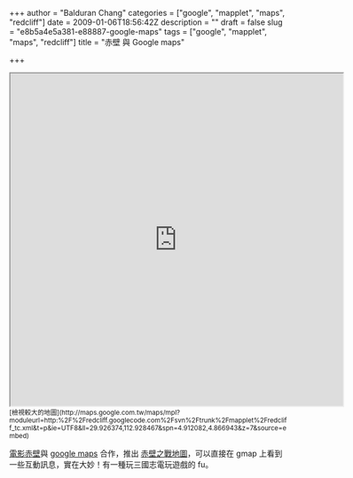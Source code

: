+++
author = "Balduran Chang"
categories = ["google", "mapplet", "maps", "redcliff"]
date = 2009-01-06T18:56:42Z
description = ""
draft = false
slug = "e8b5a4e5a381-e88887-google-maps"
tags = ["google", "mapplet", "maps", "redcliff"]
title = "赤壁 與 Google maps"

+++


<iframe frameborder="1" height="600" marginheight="0" marginwidth="0" scrolling="yes" src="http://maps.google.com.tw/maps/mpl?moduleurl=http:%2F%2Fredcliff.googlecode.com%2Fsvn%2Ftrunk%2Fmapplet%2Fredcliff_tc.xml&t=p&ie=UTF8&ll=29.926374,112.928467&spn=4.912082,4.866943&z=7" width="600"></iframe>  
<small>[檢視較大的地圖](http://maps.google.com.tw/maps/mpl?moduleurl=http:%2F%2Fredcliff.googlecode.com%2Fsvn%2Ftrunk%2Fmapplet%2Fredcliff_tc.xml&t=p&ie=UTF8&ll=29.926374,112.928467&spn=4.912082,4.866943&z=7&source=embed)</small>

[電影赤壁](http://th.foxmovies.com.tw/redcliff/)與 [google maps](http://maps.google.com/) 合作，推出 [赤壁之戰地圖](http://maps.google.com.tw/maps/mpl?moduleurl=http://redcliff.googlecode.com/svn/trunk/mapplet/redcliff_tc.xml&t=p&utm_campaign=zh_TW&utm_medium=lp&utm_source=zh_TW-lp-apac-tw-gns-mp&utm_term=redc)，可以直接在 gmap 上看到一些互動訊息，實在大妙！有一種玩三國志電玩遊戲的 fu。

